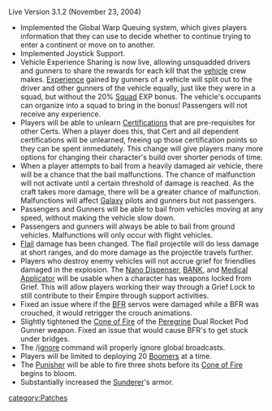 Live Version 3.1.2 (November 23, 2004)

- Implemented the Global Warp Queuing system, which gives players
  information that they can use to decide whether to continue trying
  to enter a continent or move on to another.
- Implemented Joystick Support.
- Vehicle Experience Sharing is now live, allowing unsquadded drivers
  and gunners to share the rewards for each kill that the
  [vehicle](vehicle.md) crew makes.
  [Experience](Experience.md) gained by gunners of a vehicle
  will split out to the driver and other gunners of the vehicle
  equally, just like they were in a squad, but without the 20%
  [Squad](Squad.md) EXP bonus. The vehicle's occupants can
  organize into a squad to bring in the bonus! Passengers will not
  receive any experience.
- Players will be able to unlearn
  [Certifications](Certification.md) that are pre-requisites
  for other Certs. When a player does this, that Cert and all
  dependent certifications will be unlearned, freeing up those
  certification points so they can be spent immediately. This change
  will give players many more options for changing their character's
  build over shorter periods of time.
- When a player attempts to bail from a heavily damaged air vehicle,
  there will be a chance that the bail malfunctions. The chance of
  malfunction will not activate until a certain threshold of damage is
  reached. As the craft takes more damage, there will be a greater
  chance of malfunction. Malfunctions will affect
  [Galaxy](Galaxy.md) pilots and gunners but not passengers.
- Passengers and Gunners will be able to bail from vehicles moving at
  any speed, without making the vehicle slow down.
- Passengers and gunners will always be able to bail from ground
  vehicles. Malfunctions will only occur with flight vehicles.
- [Flail](Flail.md) damage has been changed. The flail
  projectile will do less damage at short ranges, and do more damage
  as the projectile travels further.
- Players who destroy enemy vehicles will not accrue grief for
  friendlies damaged in the explosion. The [Nano
  Dispenser](Nano_Dispenser.md), [BANK](BANK.md), and
  [Medical Applicator](Medical_Applicator.md) will be usable
  when a character has weapons locked from Grief. This will allow
  players working their way through a Grief Lock to still contribute
  to their Empire through support activities.
- Fixed an issue where if the [BFR](BFR.md) servos were
  damaged while a BFR was crouched, it would retrigger the crouch
  animations.
- Slightly tightened the [Cone of Fire](Cone_of_Fire.md) of
  the [Peregrine](Peregrine.md) Dual Rocket Pod Gunner weapon.
  Fixed an issue that would cause BFR's to get stuck under bridges.
- The /[ignore](ignore.md) command will properly ignore global
  broadcasts.
- Players will be limited to deploying 20
  [Boomers](ACE.md#Boomer) at a time.
- The [Punisher](Punisher.md) will be able to fire three shots
  before its [Cone of Fire](Cone_of_Fire.md) begins to bloom.
- Substantially increased the [Sunderer](Sunderer.md)'s armor.

[category:Patches](category:Patches.md)

